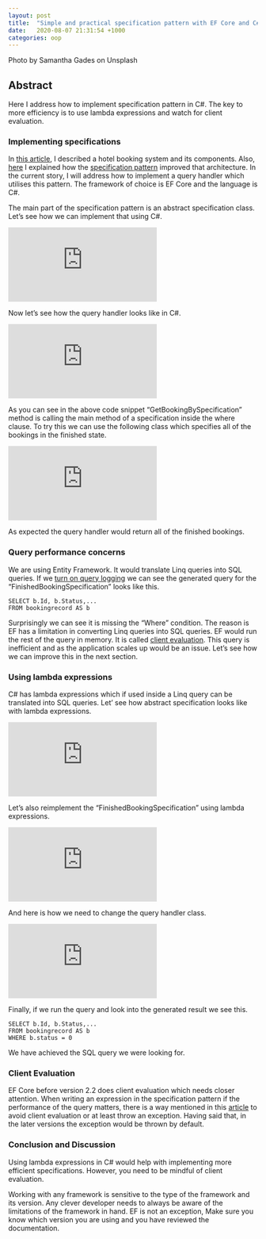 ```yaml
---
layout: post
title:  "Simple and practical specification pattern with EF Core and C#"
date:   2020-08-07 21:31:54 +1000
categories: oop
---
```


Photo by Samantha Gades on Unsplash

## Abstract

Here I address how to implement specification pattern in C#. The key to more efficiency is to use lambda expressions and watch for client evaluation.

### Implementing specifications

In [this article](https://medium.com/dev-genius/common-closure-principle-the-story-of-an-evolving-architecture-6919b452c8db), I described a hotel booking system and its components. Also, [here](https://itnext.io/specification-pattern-and-how-to-quantify-the-improved-software-stability-9a7cf5a74f1f) I explained how the [specification pattern](https://en.wikipedia.org/wiki/Specification_pattern) improved that architecture. In the current story, I will address how to implement a query handler which utilises this pattern. The framework of choice is EF Core and the language is C#.

The main part of the specification pattern is an abstract specification class. Let’s see how we can implement that using C#.

<iframe src="https://medium.com/media/8a96505cefb944700cb92b1e10abc2b1" frameborder=0></iframe>

Now let’s see how the query handler looks like in C#.

<iframe src="https://medium.com/media/d0eedd8f43425a9ad792f313524cd322" frameborder=0></iframe>

As you can see in the above code snippet “GetBookingBySpecification” method is calling the main method of a specification inside the where clause. To try this we can use the following class which specifies all of the bookings in the finished state.

<iframe src="https://medium.com/media/8aab2a65b9ae1673a7b677001735e5c5" frameborder=0></iframe>

As expected the query handler would return all of the finished bookings.

### Query performance concerns

We are using Entity Framework. It would translate Linq queries into SQL queries. If we [turn on query logging](https://docs.microsoft.com/en-us/ef/core/miscellaneous/logging?tabs=v3) we can see the generated query for the “FinishedBookingSpecification” looks like this.

    SELECT b.Id, b.Status,...
    FROM bookingrecord AS b

Surprisingly we can see it is missing the “Where” condition. The reason is EF has a limitation in converting Linq queries into SQL queries. EF would run the rest of the query in memory. It is called [client evaluation](https://docs.microsoft.com/en-us/ef/core/querying/client-eval). This query is inefficient and as the application scales up would be an issue. Let’s see how we can improve this in the next section.

### Using lambda expressions

C# has lambda expressions which if used inside a Linq query can be translated into SQL queries. Let’ see how abstract specification looks like with lambda expressions.

<iframe src="https://medium.com/media/5f630202a1000012e216e5fd443007ee" frameborder=0></iframe>

Let’s also reimplement the “FinishedBookingSpecification” using lambda expressions.

<iframe src="https://medium.com/media/967bb064b16998a658dd838f5c2b62c0" frameborder=0></iframe>

And here is how we need to change the query handler class.

<iframe src="https://medium.com/media/148ac5707f026340b59f10f1edf225eb" frameborder=0></iframe>

Finally, if we run the query and look into the generated result we see this.

    SELECT b.Id, b.Status,...
    FROM bookingrecord AS b
    WHERE b.status = 0

We have achieved the SQL query we were looking for.

### Client Evaluation

EF Core before version 2.2 does client evaluation which needs closer attention. When writing an expression in the specification pattern if the performance of the query matters, there is a way mentioned in this [article](https://docs.microsoft.com/en-us/ef/core/querying/client-eval) to avoid client evaluation or at least throw an exception. Having said that, in the later versions the exception would be thrown by default.

### Conclusion and Discussion

Using lambda expressions in C# would help with implementing more efficient specifications. However, you need to be mindful of client evaluation.

Working with any framework is sensitive to the type of the framework and its version. Any clever developer needs to always be aware of the limitations of the framework in hand. EF is not an exception, Make sure you know which version you are using and you have reviewed the documentation.
